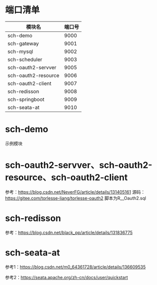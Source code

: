 # 端口清单
| 模块名                 | 端口号  |
|---------------------|------|
| sch-demo            | 9000 |
| sch-gateway         | 9001 |
| sch-mysql           | 9002 |
| sch-scheduler       | 9003 |
| sch-oauth2-servver  | 9005 |
| sch-oauth2-resource | 9006 |
| sch-oauth2-client   | 9007 |
| sch-redisson        | 9008 |
| sch-springboot      | 9009 |
| sch-seata-at      | 9010  |

# sch-demo
示例模块

# sch-oauth2-servver、sch-oauth2-resource、sch-oauth2-client
参考：https://blog.csdn.net/NeverFG/article/details/131405161
源码：https://gitee.com/torlesse-liang/torlesse-oauth2
脚本为R__Oauth2.sql

# sch-redisson
参考：https://blog.csdn.net/black_pp/article/details/131836775

# sch-seata-at
参考1：https://blog.csdn.net/m0_64361728/article/details/136609535

参考2：https://seata.apache.org/zh-cn/docs/user/quickstart

